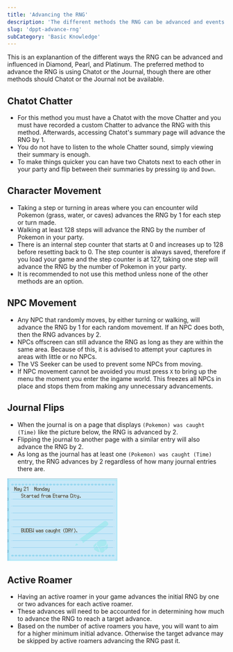 ```yaml
---
title: 'Advancing the RNG'
description: 'The different methods the RNG can be advanced and events that influence the RNG'
slug: 'dppt-advance-rng'
subCategory: 'Basic Knowledge'
---
```


This is an explanantion of the different ways the RNG can be advanced and influenced in Diamond, Pearl, and Platinum. The preferred method to advance the RNG is using Chatot or the Journal, though there are other methods should Chatot or the Journal not be available.

## Chatot Chatter

- For this method you must have a Chatot with the move Chatter and you must have recorded a custom Chatter to advance the RNG with this method. Afterwards, accessing Chatot's summary page will advance the RNG by 1.
- You do not have to listen to the whole Chatter sound, simply viewing their summary is enough.
- To make things quicker you can have two Chatots next to each other in your party and flip between their summaries by pressing `Up` and `Down`.

## Character Movement

- Taking a step or turning in areas where you can encounter wild Pokemon (grass, water, or caves) advances the RNG by 1 for each step or turn made.
- Walking at least 128 steps will advance the RNG by the number of Pokemon in your party.
- There is an internal step counter that starts at 0 and increases up to 128 before resetting back to 0. The step counter is always saved, therefore if you load your game and the step counter is at 127, taking one step will advance the RNG by the number of Pokemon in your party.
- It is recommended to not use this method unless none of the other methods are an option.

## NPC Movement

- Any NPC that randomly moves, by either turning or walking, will advance the RNG by 1 for each random movement. If an NPC does both, then the RNG advances by 2.
- NPCs offscreen can still advance the RNG as long as they are within the same area. Because of this, it is advised to attempt your captures in areas with little or no NPCs.
- The VS Seeker can be used to prevent some NPCs from moving.
- If NPC movement cannot be avoided you must press `X` to bring up the menu the moment you enter the ingame world. This freezes all NPCs in place and stops them from making any unnecessary advancements.

## Journal Flips

- When the journal is on a page that displays `(Pokemon) was caught (Time)` like the picture below, the RNG is advanced by 2.
- Flipping the journal to another page with a similar entry will also advance the RNG by 2.
- As long as the journal has at least one `(Pokemon) was caught (Time)` entry, the RNG advances by 2 regardless of how many journal entries there are.

![Journal](../../images/Diamond-Pearl-Platinum/Advance-RNG/Journal.png)

## Active Roamer

- Having an active roamer in your game advances the initial RNG by one or two advances for each active roamer.
- These advances will need to be accounted for in determining how much to advance the RNG to reach a target advance.
- Based on the number of active roamers you have, you will want to aim for a higher minimum initial advance. Otherwise the target advance may be skipped by active roamers advancing the RNG past it.
